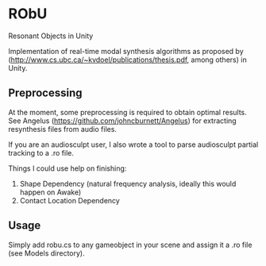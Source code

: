 # RObU
Resonant Objects in Unity 

Implementation of real-time modal synthesis algorithms as 
proposed by (http://www.cs.ubc.ca/~kvdoel/publications/thesis.pdf, among others)
in Unity. 

## Preprocessing

At the moment, some preprocessing is required to obtain optimal results. See Angelus (https://github.com/johncburnett/Angelus) for extracting resynthesis files from audio files. 

If you are an audiosculpt user, I also wrote a tool to parse audiosculpt partial tracking to a .ro file. 

Things I could use help on finishing:

1. Shape Dependency (natural frequency analysis, ideally this would happen on Awake)
2. Contact Location Dependency

## Usage

Simply add robu.cs to any gameobject in your scene and assign it a .ro file (see Models directory).
